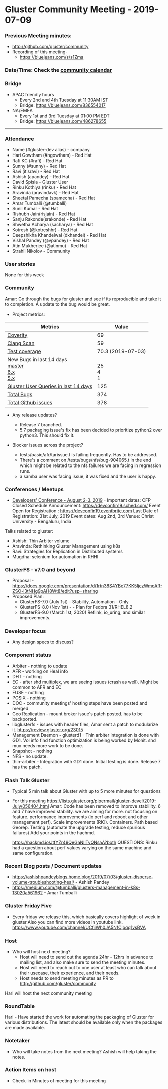 Gluster Community Meeting - 2019-07-09
===

### Previous Meeting minutes:

- http://github.com/gluster/community
- Recording of this meeting-
    - https://bluejeans.com/s/s1Zma

### Date/Time: Check the [community calendar](https://calendar.google.com/calendar/b/1?cid=dmViajVibDBrbnNiOWQwY205ZWg5cGJsaTRAZ3JvdXAuY2FsZW5kYXIuZ29vZ2xlLmNvbQ)

### Bridge 
* APAC friendly hours
  - Every 2nd and 4th Tuesday at 11:30AM IST
  - Bridge: https://bluejeans.com/836554017
* NA/EMEA
  - Every 1st and 3rd Tuesday at 01:00 PM EDT
  - Bridge: https://bluejeans.com/486278655


-------

### Attendance
* Name (#gluster-dev alias) - company
* Hari Gowtham (#hgowtham) - Red Hat
* Rafi KC (#rafi) - Red Hat   
* Sunny (#sunny) - Red Hat
* Ravi (itisravi) - Red Hat    
* Ashish (apandey) - Red Hat
* David Spisla - Gluster User
* Rinku Kothiya (rinku) - Red Hat
* Aravinda (aravindavk) - Red Hat
* Sheetal Pamecha (spamecha) - Red Hat
* Amar Tumballi (@tumballi)
* Sunil Kumar - Red Hat
* Rishubh Jain(risjain) - Red Hat
* Sanju Rakonde(srakonde) - Red Hat
* Shwetha Acharya (sacharya) - Red Hat
* Kotresh (@kotreshhr) - Red Hat
* Deepshikha Khandelwal (dkhandel) - Red Hat
* Vishal Pandey (@vpandey) - Red Hat
* Atin Mukherjee (@atinmu) - Red Hat
* Strahil Nikolov - Community

### User stories
None for this week


### Community

Amar: Go through the bugs for gluster and see if its reproducible and take it to completion. A update to the bug would be great.


* Project metrics:

|    Metrics                |   Value  |
| ------------------------- | -------- |
|[Coverity](https://scan.coverity.com/projects/gluster-glusterfs)  |  69   |
|[Clang Scan](https://build.gluster.org/job/clang-scan/lastBuild/) |   59   |
|[Test coverage](https://build.gluster.org/job/line-coverage/lastCompletedBuild/Line_20Coverage_20Report/)|    70.3 (2019-07-03)  |
|New Bugs in last 14 days<br>[master](https://bugzilla.redhat.com/buglist.cgi?bug_status=NEW&bug_status=ASSIGNED&bug_status=POST&f1=creation_ts&o1=greaterthan&product=GlusterFS&query_format=advanced&v1=-14d&version=mainline)<br>[ 6.x](https://bugzilla.redhat.com/buglist.cgi?bug_status=NEW&bug_status=ASSIGNED&bug_status=POST&f1=creation_ts&o1=greaterthan&product=GlusterFS&query_format=advanced&v1=-14d&version=6)<br>[ 5.x](https://bugzilla.redhat.com/buglist.cgi?bug_status=NEW&bug_status=ASSIGNED&bug_status=POST&f1=creation_ts&o1=greaterthan&product=GlusterFS&query_format=advanced&v1=-14d&version=5)                |   <br> 25<br> 4<br> 1   |
|[Gluster User Queries in last 14 days](https://lists.gluster.org/pipermail/gluster-users/2019-June/thread.html)        |     125      |
|[Total Bugs](https://bugzilla.redhat.com/report.cgi?x_axis_field=bug_status&y_axis_field=component&z_axis_field=&no_redirect=1&query_format=report-table&short_desc_type=allwordssubstr&short_desc=&bug_status=__open__&longdesc_type=allwordssubstr&longdesc=&bug_file_loc_type=allwordssubstr&bug_file_loc=&status_whiteboard_type=allwordssubstr&status_whiteboard=&keywords_type=allwords&keywords=&deadlinefrom=&deadlineto=&bug_id=&bug_id_type=anyexact&votes=&votes_type=greaterthaneq&emailtype1=substring&email1=&emailtype2=substring&email2=&emailtype3=substring&email3=&chfieldvalue=&chfieldfrom=&chfieldto=Now&j_top=AND&f1=noop&o1=noop&v1=&format=table&action=wrap&product=GlusterFS)       |    374   |
|[Total Github issues](https://github.com/gluster/glusterfs/issues)       |    378   |


* Any release updates?
    * Release 7 branched.
    * 5.7 packaging issue's fix has been decided to prioritize python2 over python3. This should fix it. 
  
* Blocker issues across the project?
    * tests/basic/afr/tarissue.t is failing frequently. Has to be addressed.
    * There's a comment on /tests/bugs/nfs/bug-904065.t in the end which might be related to the nfs failures we are facing in regression runs.
    * a samba user was facing issue, it was fixed and the user is happy.


  

### Conferences / Meetups

* [Developers' Conference -  August 2-3, 2019](https://devconf.info/in) -
Important dates: 
CFP Closed 
Schedule Announcement: https://devconfin19.sched.com/
Event Open for Registration : https://devconfin19.eventbrite.com
Last Date of Registration: 31st July, 2019
Event dates: Aug 2nd, 3rd
Venue: Christ University - Bengaluru, India

Talks related to gluster:
- Ashish: Thin Arbiter volume
- Aravinda: Rethinking Gluster Management using k8s
- Ravi: Strategies for Replication in Distributed systems
- Mugdha: selenium for automation in RHHI
 
### GlusterFS - v7.0 and beyond

* Proposal - https://docs.google.com/presentation/d/1rtn38S4YBe77KK5IjczWmoAR-ZSO-i3tNHg9pAH8Wt8/edit?usp=sharing
* Proposed Plan:
  - GlusterFS-7.0 (July 1st) -  Stability, Automation - Only
  - GlusterFS-8.0 (Nov 1st) - <Open for discussion> - Plan for Fedora 31/RHEL8.2
  - GlusterFS-9.0 (March 1st, 2020) Reflink, io_uring, and similar improvements.


### Developer focus

* Any design specs to discuss?



### Component status
* Arbiter - nothing to update
* AFR - working on Heal info
* DHT - nothing
* EC - after shd multiplex, we are seeing issues (crash as well). Might be common to AFR and EC
* FUSE - nothing
* POSIX - nothing
* DOC - community meetings' hosting steps have been posted and merged
* Geo Replication - mount broker issue's patch posted. has to be backported.
* libglusterfs - issues with header files, Amar sent a patch to modularize it. https://review.gluster.org/23015
* Management Daemon - glusterd1 - Thin arbiter integration is done with GD1.
Vol info find function optimization is being worked by Mohit.
shd mux needs more work to be done.
* Snapshot - nothing
* NFS - no update.
* thin-arbiter - Integration with GD1 done. Initial testing is done.
Release 7 has the patch. 

### Flash Talk Gluster
* Typical 5 min talk about Gluster with up to 5 more minutes for questions
* For this meeting
https://lists.gluster.org/pipermail/gluster-devel/2019-July/056404.html
Amar: Code has been removed to improve stablility. 6 and 7 have improved stability. we are aiming for more. not focusing on feature.
performance improvements (io perf and reboot and other management perf). Scale improvements (RIO). Containers. Path based Georep. Testing (automate the upgrade testing, reduce spurious failures)
Add your points in the hachmd.

   https://hackmd.io/JtfYZr49QeGaNIlTvQNsaA?both
QUESTIONS: Rinku had a question about perf values varying on the same machine and same configuration.


### Recent Blog posts / Document updates
*  https://ashishpandeyblogs.home.blog/2019/07/03/gluster-disperse-volume-troubleshooting-heal/ - Ashish Pandey
* https://medium.com/@tumballi/glusters-management-in-k8s-13020a561962 - Amar Tumballi


### Gluster Friday Five
* Every friday we release this, which basically covers highlight of week in gluster.Also you can find more videos in youtube link.
    https://www.youtube.com/channel/UCfilWh0JA5NfCjbqq1vsBVA

### Host

* Who will host next meeting?
  - Host will need to send out the agenda 24hr - 12hrs in advance to mailing list, and also make sure to send the meeting minutes.
  - Host will need to reach out to one user at least who can talk about their usecase, their experience, and their needs.
  - Host needs to send meeting minutes as PR to http://github.com/gluster/community
  
 Hari will host the next community meeting


### RoundTable

Hari - Have started the work for automating the packaging of Gluster for various distributions.
The latest should be available only when the packages are made available.

### Notetaker

* Who will take notes from the next meeting?
Ashish will help taking the notes.
   

### Action Items on host
* Check-in Minutes of meeting for this meeting
